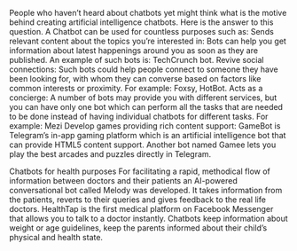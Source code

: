 People who haven’t heard about chatbots yet might think what is the motive behind creating artificial intelligence chatbots. Here is the answer to this question. A Chatbot can be used for countless purposes such as:
Sends relevant content about the topics you’re interested in: Bots can help you get information about latest happenings around you as soon as they are published.
An example of such bots is: TechCrunch bot.
Revive social connections: Such bots could help people connect to someone they have been looking for, with whom they can converse based on factors like common interests or proximity.
For example: Foxsy, HotBot.
Acts as a concierge: A number of bots may provide you with different services, but you can have only one bot which can perform all the tasks that are needed to be done instead of having individual chatbots for different tasks.
For example: Mezi
Develop games providing rich content support: GameBot is Telegram’s in-app gaming platform which is an artificial intelligence bot that can provide HTML5 content support. Another bot named Gamee lets you play the best arcades and puzzles directly in Telegram.

Chatbots for health purposes
For facilitating a rapid, methodical flow of information between doctors and their patients an AI-powered conversational bot called Melody was developed. It takes information from the patients, reverts to their queries and gives feedback to the real life doctors. HealthTap is the first medical platform on Facebook Messenger that allows you to talk to a doctor instantly. Chatbots keep information about weight or age guidelines, keep the parents informed about their child’s physical and health state.
